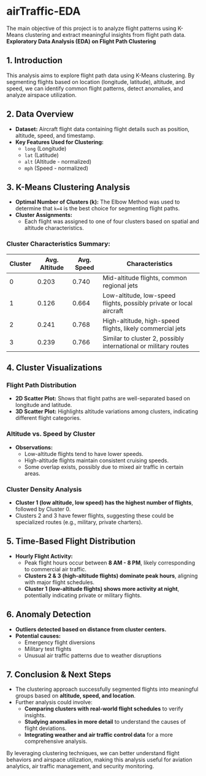 # airTraffic-EDA
The main objective of this project is to analyze flight patterns using K-Means clustering and extract meaningful insights from flight path data.
**Exploratory Data Analysis (EDA) on Flight Path Clustering**

## **1. Introduction**
This analysis aims to explore flight path data using K-Means clustering. By segmenting flights based on location (longitude, latitude), altitude, and speed, we can identify common flight patterns, detect anomalies, and analyze airspace utilization.

## **2. Data Overview**
- **Dataset:** Aircraft flight data containing flight details such as position, altitude, speed, and timestamp.
- **Key Features Used for Clustering:**
  - `long` (Longitude)
  - `lat` (Latitude)
  - `alt` (Altitude - normalized)
  - `mph` (Speed - normalized)

## **3. K-Means Clustering Analysis**
- **Optimal Number of Clusters (k):** The Elbow Method was used to determine that `k=4` is the best choice for segmenting flight paths.
- **Cluster Assignments:**
  - Each flight was assigned to one of four clusters based on spatial and altitude characteristics.
  
### **Cluster Characteristics Summary:**
| Cluster | Avg. Altitude | Avg. Speed | Characteristics |
|---------|--------------|------------|-----------------|
| 0       | 0.203       | 0.740      | Mid-altitude flights, common regional jets |
| 1       | 0.126       | 0.664      | Low-altitude, low-speed flights, possibly private or local aircraft |
| 2       | 0.241       | 0.768      | High-altitude, high-speed flights, likely commercial jets |
| 3       | 0.239       | 0.766      | Similar to cluster 2, possibly international or military routes |

## **4. Cluster Visualizations**
### **Flight Path Distribution**
- **2D Scatter Plot:** Shows that flight paths are well-separated based on longitude and latitude.
- **3D Scatter Plot:** Highlights altitude variations among clusters, indicating different flight categories.

### **Altitude vs. Speed by Cluster**
- **Observations:**
  - Low-altitude flights tend to have lower speeds.
  - High-altitude flights maintain consistent cruising speeds.
  - Some overlap exists, possibly due to mixed air traffic in certain areas.

### **Cluster Density Analysis**
- **Cluster 1 (low altitude, low speed) has the highest number of flights**, followed by Cluster 0.
- Clusters 2 and 3 have fewer flights, suggesting these could be specialized routes (e.g., military, private charters).

## **5. Time-Based Flight Distribution**
- **Hourly Flight Activity:**
  - Peak flight hours occur between **8 AM - 8 PM**, likely corresponding to commercial air traffic.
  - **Clusters 2 & 3 (high-altitude flights) dominate peak hours**, aligning with major flight schedules.
  - **Cluster 1 (low-altitude flights) shows more activity at night**, potentially indicating private or military flights.

## **6. Anomaly Detection**
- **Outliers detected based on distance from cluster centers.**
- **Potential causes:**
  - Emergency flight diversions
  - Military test flights
  - Unusual air traffic patterns due to weather disruptions

## **7. Conclusion & Next Steps**
- The clustering approach successfully segmented flights into meaningful groups based on **altitude, speed, and location**.
- Further analysis could involve:
  - **Comparing clusters with real-world flight schedules** to verify insights.
  - **Studying anomalies in more detail** to understand the causes of flight deviations.
  - **Integrating weather and air traffic control data** for a more comprehensive analysis.

By leveraging clustering techniques, we can better understand flight behaviors and airspace utilization, making this analysis useful for aviation analytics, air traffic management, and security monitoring.
